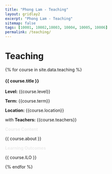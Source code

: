 ```yaml
---
title: "Phong Lam - Teaching"
layout: gridlay2
excerpt: "Phong Lam - Teaching"
sitemap: false
tags: [10001, 10002,10003, 10004, 10005, 10006]
permalink: /teaching/
---
```


# Teaching

{% for course in site.data.teaching %}

<div class="row">
<div class="well">

#### {{ course.title }} 

**Level:** {{course.level}}

**Term:** {{course.term}}

**Location:** {{course.location}}

with **Teachers:** {{course.teachers}}


<a data-toggle="collapse" href="#{{project.key}}-bib"  class="btn-abstract" style="text-decoration:none; color:#ebebeb; hover:#ebebeb;" role="button" aria-expanded="false">**Course Content**</a>
<div class="collapse" id="{{project.key}}-bib"><div class="well-abs">
{{ course.about }}
</div></div>


<a data-toggle="collapse" href="#{{project.key}}-bib"  class="btn-abstract" style="text-decoration:none; color:#ebebeb; hover:#ebebeb;" role="button" aria-expanded="false">**Learning Outcomes**</a>
<div class="collapse" id="{{project.key}}-bib"><div class="well-abs">
{{ course.ILO }}
</div></div>


</div>
</div>

{% endfor %}
